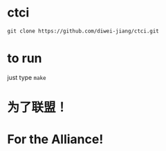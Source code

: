 # ctci
`git clone https://github.com/diwei-jiang/ctci.git`
# to run
just type `make`
# 为了联盟！
# For the Alliance!